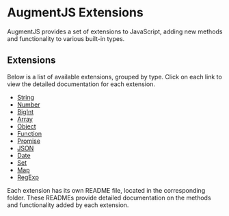# AugmentJS Extensions

AugmentJS provides a set of extensions to JavaScript, adding new methods and functionality to various built-in types.

## Extensions

Below is a list of available extensions, grouped by type. Click on each link to view the detailed documentation for each extension.

* [String](string/README.md)
* [Number](number/README.md)
* [BigInt](bigint/README.md)
* [Array](array/README.md)
* [Object](object/README.md)
* [Function](function/README.md)
* [Promise](promise/README.md)
* [JSON](json/README.md)
* [Date](date/README.md)
* [Set](set/README.md)
* [Map](map/README.md)
* [RegExp](regexp/README.md)

Each extension has its own README file, located in the corresponding folder. These READMEs provide detailed documentation on the methods and functionality added by each extension.